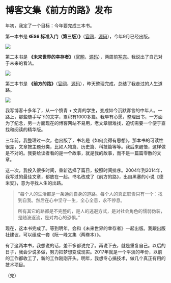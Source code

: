 # 博客文集《前方的路》发布

年初，我定了一个目标：今年要完成三本书。

第一本书是 **《ES6 标准入门（第三版）》**（[官网](http://es6.ruanyifeng.com/)，[源码](https://github.com/ruanyf/es6tutorial/)），今年9月已经出版。

[![](http://www.ruanyifeng.com/blogimg/asset/2017/bg2017091801.jpg)](http://es6.ruanyifeng.com/)

第二本书是 **《未来世界的幸存者》**（[官网](http://survivor.ruanyifeng.com/)，[源码](https://github.com/ruanyf/survivor)），两周前[写完](http://www.ruanyifeng.com/blog/2017/11/technology-training.html)。我说出了自己对于未来的看法。

[![](http://www.ruanyifeng.com/blogimg/asset/2017/bg2017110701.jpg)](http://survivor.ruanyifeng.com/)

第三本书是 **《前方的路》**（[官网](http://road.ruanyifeng.com/)，[源码](https://github.com/ruanyf/road)），昨天整理完成，总结了我走过的人生道路。

[![](http://www.ruanyifeng.com/blogimg/asset/2017/bg2017112301.jpg)](http://road.ruanyifeng.com/)

我写博客十多年了，从一个愤青 + 文青的学生，变成如今沉默寡言的中年人。一路上，那些随手写下的文字，累积有1000多篇。我早有心愿，整理出书，一方面为了纪念，另一方面现在的博客网站不易用，老文章很难找，迫切需要一个便于查找和阅读的精华版。

三年前，我整理过一次，也出版了，书名是《如何变得有思想》。那本书的可读性很差，文章按主题分类，比如人物篇、历史篇、科技篇等等。我后来醒悟，这样做是不对的。我要给读者看的是**一个**故事，就是我的故事，而不是一篇篇零散的文章。

这一次，我投入很多时间，重新选择了篇目，按照时间排序。2004年到2014年，我写过的最佳文章，都放在一起。书名改成了《前方的路》，出自黑塞的小说《德米安》，意为寻找人生的出路。

> “每个人的生活都是一条通向自身的道路。每个人的真正职责只有一个：找到自我。然后在心中坚守一生，全心全意，永不停息。
> 
> 所有其它的路都是不完整的，是人的逃避方式，是对社会角色的懦弱伪装，是随波逐流，是对内心的恐惧。”

现在，这本书完成了。等到明年，会和《未来世界的幸存者》一起出版。我跟出版社建议，可以组成一套《阮一峰文集（两卷本）》。

有了这两本书，我想说的话，差不多都说完了。再说下去，就是重复自己。以后的日子，我会少说多做，努力把梦想变成现实。2017年就是一个平淡的年份，以前的工作都收工了，新的工作刚刚开头。明年，我想专心搞技术，做几个真正有用的技术项目。

（完）
